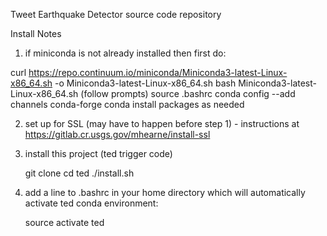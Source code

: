 Tweet Earthquake Detector source code repository


Install Notes
1) if miniconda is not already installed then first do:

  curl https://repo.continuum.io/miniconda/Miniconda3-latest-Linux-x86_64.sh -o Miniconda3-latest-Linux-x86_64.sh
  bash Miniconda3-latest-Linux-x86_64.sh (follow prompts)
  source .bashrc
  conda config --add channels conda-forge
  conda install packages as needed

2) set up for SSL (may have to happen before step 1) - instructions at https://gitlab.cr.usgs.gov/mhearne/install-ssl

3) install this project (ted trigger code)

    git clone <thisProject>
    cd ted
    ./install.sh

4) add a line to .bashrc in your home directory which will automatically activate ted conda environment:

    source activate ted
    
    
